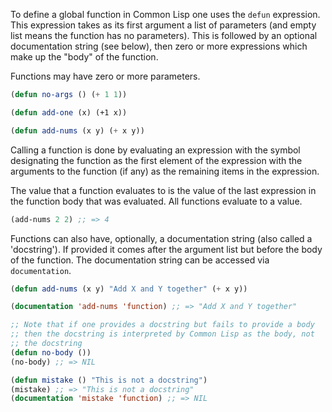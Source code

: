 To define a global function in Common Lisp one uses the `defun`
expression. This expression takes as its first argument a list of
parameters (and empty list means the function has no parameters). This
is followed by an optional documentation string (see below), then zero
or more expressions which make up the "body" of the function.

Functions may have zero or more parameters.

```lisp
(defun no-args () (+ 1 1))

(defun add-one (x) (+1 x))

(defun add-nums (x y) (+ x y))
```

Calling a function is done by evaluating an expression with the symbol
designating the function as the first element of the expression with
the arguments to the function (if any) as the remaining items in the
expression.

The value that a function evaluates to is the value of the last
expression in the function body that was evaluated. All functions
evaluate to a value.

```lisp
(add-nums 2 2) ;; => 4
```

Functions can also have, optionally, a documentation string (also
called a 'docstring'). If provided it comes after the argument list
but before the body of the function. The documentation string can be
accessed via `documentation`.

```lisp
(defun add-nums (x y) "Add X and Y together" (+ x y))

(documentation 'add-nums 'function) ;; => "Add X and Y together"

;; Note that if one provides a docstring but fails to provide a body
;; then the docstring is interpreted by Common Lisp as the body, not
;; the docstring
(defun no-body ())
(no-body) ;; => NIL

(defun mistake () "This is not a docstring")
(mistake) ;; => "This is not a docstring"
(documentation 'mistake 'function) ;; => NIL
```